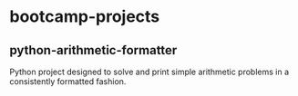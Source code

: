 # bootcamp-projects

## python-arithmetic-formatter

Python project designed to solve and print simple arithmetic problems in a consistently formatted fashion.
